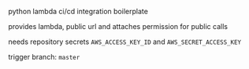 python lambda ci/cd integration boilerplate

provides lambda, public url and attaches permission for public calls

needs repository secrets `AWS_ACCESS_KEY_ID` and `AWS_SECRET_ACCESS_KEY`

trigger branch: `master`
